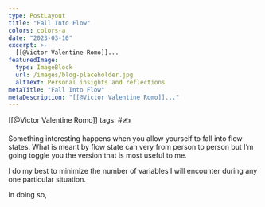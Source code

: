 ```yaml
---
type: PostLayout
title: "Fall Into Flow"
colors: colors-a
date: "2023-03-10"
excerpt: >-
  [[@Victor Valentine Romo]]...
featuredImage:
  type: ImageBlock
  url: /images/blog-placeholder.jpg
  altText: Personal insights and reflections
metaTitle: "Fall Into Flow"
metaDescription: "[[@Victor Valentine Romo]]..."
---
```

[[@Victor Valentine Romo]]
tags: #✍

Something interesting happens when you allow yourself to fall into flow states. What is meant by flow state can very from person to person but I’m going toggle you the version that is most useful to me.

I do my best to minimize the number of variables I will encounter during any one particular situation.

In doing so,